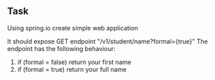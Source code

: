 ## Task
Using spring.io create simple web application

It should expose GET endpoint "/v1/student/name?formal={true}"
The endpoint has the following behaviour:

1. if (formal = false) return your first name
2.  if (formal = true) return your full name